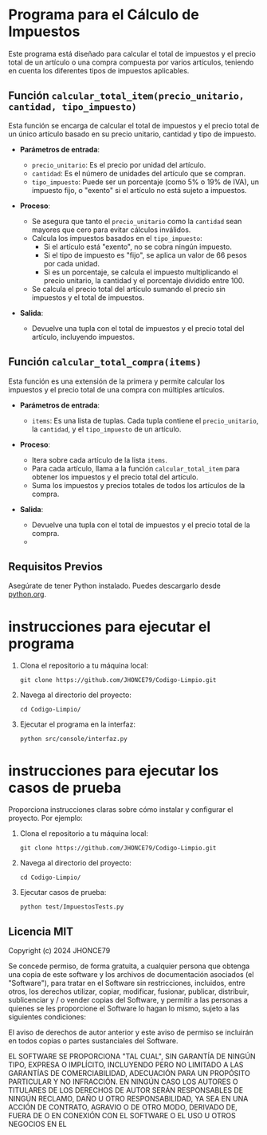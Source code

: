 


# Programa para el Cálculo de Impuestos

Este programa está diseñado para calcular el total de impuestos y el precio total de un artículo o una compra compuesta por varios artículos, teniendo en cuenta los diferentes tipos de impuestos aplicables.

## Función `calcular_total_item(precio_unitario, cantidad, tipo_impuesto)`

Esta función se encarga de calcular el total de impuestos y el precio total de un único artículo basado en su precio unitario, cantidad y tipo de impuesto.

- **Parámetros de entrada**:
    - `precio_unitario`: Es el precio por unidad del artículo.
    - `cantidad`: Es el número de unidades del artículo que se compran.
    - `tipo_impuesto`: Puede ser un porcentaje (como 5% o 19% de IVA), un impuesto fijo, o "exento" si el artículo no está sujeto a impuestos.

- **Proceso**:
    - Se asegura que tanto el `precio_unitario` como la `cantidad` sean mayores que cero para evitar cálculos inválidos.
    - Calcula los impuestos basados en el `tipo_impuesto`:
        - Si el artículo está "exento", no se cobra ningún impuesto.
        - Si el tipo de impuesto es "fijo", se aplica un valor de 66 pesos por cada unidad.
        - Si es un porcentaje, se calcula el impuesto multiplicando el precio unitario, la cantidad y el porcentaje dividido entre 100.
    - Se calcula el precio total del artículo sumando el precio sin impuestos y el total de impuestos.

- **Salida**:
    - Devuelve una tupla con el total de impuestos y el precio total del artículo, incluyendo impuestos.

## Función `calcular_total_compra(items)`

Esta función es una extensión de la primera y permite calcular los impuestos y el precio total de una compra con múltiples artículos.

- **Parámetros de entrada**:
    - `items`: Es una lista de tuplas. Cada tupla contiene el `precio_unitario`, la `cantidad`, y el `tipo_impuesto` de un artículo.

- **Proceso**:
    - Itera sobre cada artículo de la lista `items`.
    - Para cada artículo, llama a la función `calcular_total_item` para obtener los impuestos y el precio total del artículo.
    - Suma los impuestos y precios totales de todos los artículos de la compra.

- **Salida**:
    - Devuelve una tupla con el total de impuestos y el precio total de la compra.
    - 
## Requisitos Previos

Asegúrate de tener Python instalado. Puedes descargarlo desde [python.org](https://www.python.org/).

# instrucciones para ejecutar el programa 

1. Clona el repositorio a tu máquina local:
   ```
   git clone https://github.com/JHONCE79/Codigo-Limpio.git
   ```
2. Navega al directorio del proyecto:
   ```
   cd Codigo-Limpio/
   ```
3. Ejecutar el programa en la interfaz:
   ```
   python src/console/interfaz.py

   ```

# instrucciones para ejecutar los casos de prueba

Proporciona instrucciones claras sobre cómo instalar y configurar el proyecto. Por ejemplo:
1. Clona el repositorio a tu máquina local:
   ```
   git clone https://github.com/JHONCE79/Codigo-Limpio.git
   ```
2. Navega al directorio del proyecto:
   ```
   cd Codigo-Limpio/
   ```
3. Ejecutar casos de prueba:
   ```
   python test/ImpuestosTests.py
   ```

## Licencia MIT

Copyright (c) 2024 JHONCE79

Se concede permiso, de forma gratuita, a cualquier persona que obtenga una copia
de este software y los archivos de documentación asociados (el "Software"), para tratar
en el Software sin restricciones, incluidos, entre otros, los derechos
utilizar, copiar, modificar, fusionar, publicar, distribuir, sublicenciar y / o vender
copias del Software, y permitir a las personas a quienes se les proporcione el Software lo hagan
lo mismo, sujeto a las siguientes condiciones:

El aviso de derechos de autor anterior y este aviso de permiso se incluirán en todos
copias o partes sustanciales del Software.

EL SOFTWARE SE PROPORCIONA "TAL CUAL", SIN GARANTÍA DE NINGÚN TIPO, EXPRESA O
IMPLÍCITO, INCLUYENDO PERO NO LIMITADO A LAS GARANTÍAS DE COMERCIABILIDAD,
ADECUACIÓN PARA UN PROPÓSITO PARTICULAR Y NO INFRACCIÓN. EN NINGÚN CASO
LOS AUTORES O TITULARES DE LOS DERECHOS DE AUTOR SERÁN RESPONSABLES DE NINGÚN RECLAMO, DAÑO U OTRO
RESPONSABILIDAD, YA SEA EN UNA ACCIÓN DE CONTRATO, AGRAVIO O DE OTRO MODO, DERIVADO DE,
FUERA DE O EN CONEXIÓN CON EL SOFTWARE O EL USO U OTROS NEGOCIOS EN EL
